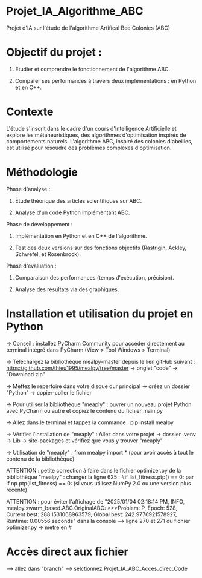 # Projet_IA_Algorithme_ABC
Projet d'IA sur l'étude de l'algorithme Artifical Bee Colonies (ABC)

# Objectif du projet :

1. Étudier et comprendre le fonctionnement de l'algorithme ABC.

2. Comparer ses performances à travers deux implémentations : en Python et en C++.

# Contexte

L'étude s'inscrit dans le cadre d'un cours d'Intelligence Artificielle et explore les métaheuristiques, des algorithmes d'optimisation inspirés de comportements naturels. L'algorithme ABC, inspiré des colonies d'abeilles, est utilisé pour résoudre des problèmes complexes d'optimisation.

# Méthodologie

Phase d'analyse :

1. Étude théorique des articles scientifiques sur ABC.

2. Analyse d'un code Python implémentant ABC.

Phase de développement :

1. Implémentation en Python et en C++ de l'algorithme.

2. Test des deux versions sur des fonctions objectifs (Rastrigin, Ackley, Schwefel, et Rosenbrock).

Phase d'évaluation :

1. Comparaison des performances (temps d'exécution, précision).

2. Analyse des résultats via des graphiques.

# Installation et utilisation du projet en Python
-> Conseil : installez PyCharm Community pour accéder directement au terminal intégré dans PyCharm (View > Tool Windows > Terminal)

-> Téléchargez la bibliothèque mealpy-master depuis le lien gitHub suivant : https://github.com/thieu1995/mealpy/tree/master -> onglet "code" -> "Download zip"

-> Mettez le repertoire dans votre disque dur principal -> créez un dossier "Python" -> copier-coller le fichier

-> Pour utiliser la bibliothèque "meaply" : ouvrer un nouveau projet Python avec PyCharm ou autre et copiez le contenu du fichier main.py

-> Allez dans le terminal et tappez la commande : pip install mealpy

-> Vérifier l'installation de "meaply" : Allez dans votre projet -> dossier .venv -> Lib -> site-packages et vérifiez que vous y trouver "meaply"

-> Utilisation de "meaply" : from mealpy import * (pour avoir accès à tout le contenu de la bibliothèque)

ATTENTION : petite correction à faire dans le fichier optimizer.py de la bibliothèque "mealpy" : changer la ligne 625 : #if list_fitness.ptp() == 0: par if np.ptp(list_fitness) == 0: (si vous utilisez NumPy 2.0 ou une version plus récente)

ATTENTION : pour éviter l'affichage de "2025/01/04 02:18:14 PM, INFO, mealpy.swarm_based.ABC.OriginalABC: >>>Problem: P, Epoch: 528, Current best: 288.1531068963579, Global best: 242.9776921578927, Runtime: 0.00556 seconds" dans la console
--> ligne 270 et 271 du fichier optimizer.py -> metre en #

# Accès direct aux fichier
--> allez dans "branch" --> selctionnez Projet_IA_ABC_Acces_direc_Code
